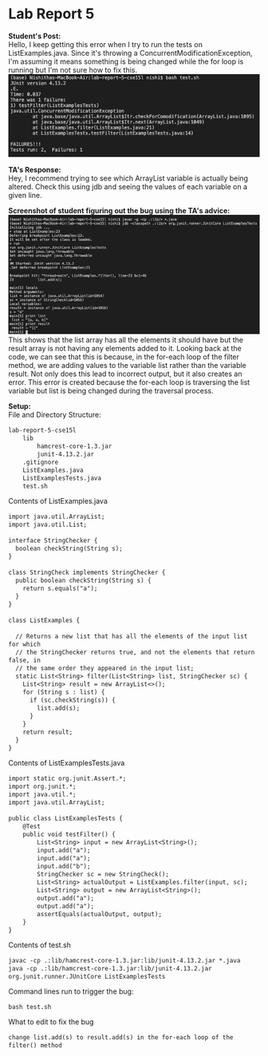 # Lab Report 5  

**Student's Post:**  
Hello, I keep getting this error when I try to run the tests on ListExamples.java. Since it's throwing a ConcurrentModificationException, I'm assuming it means something is being changed while the for loop is running but I'm not sure how to fix this.
![part 1](https://raw.githubusercontent.com/nselvakumar25/cse15l-lab-reports/main/lab5-p1.png)  

**TA's Response:**  
Hey, I recommend trying to see which ArrayList variable is actually being altered. Check this using jdb and seeing the values of each variable on a given line.

**Screenshot of student figuring out the bug using the TA's advice:**
![part 2](https://raw.githubusercontent.com/nselvakumar25/cse15l-lab-reports/main/lab5-p2.png)  
This shows that the list array has all the elements it should have but the result array is not having any elements added to it. Looking back at the code, we can see that this is because, in the for-each loop of the filter method, we are adding values to the variable list rather than the variable result. Not only does this lead to incorrect output, but it also creates an error. This error is created because the for-each loop is traversing the list variable but list is being changed during the traversal process.  

**Setup:**  
File and Directory Structure:  
~~~
lab-report-5-cse15l  
    lib  
        hamcrest-core-1.3.jar  
        junit-4.13.2.jar  
    .gitignore  
    ListExamples.java  
    ListExamplesTests.java  
    test.sh
~~~

Contents of ListExamples.java  
~~~
import java.util.ArrayList;
import java.util.List;

interface StringChecker {
  boolean checkString(String s);
}

class StringCheck implements StringChecker {
  public boolean checkString(String s) {
    return s.equals("a");
  }
}

class ListExamples {

  // Returns a new list that has all the elements of the input list for which
  // the StringChecker returns true, and not the elements that return false, in
  // the same order they appeared in the input list;
  static List<String> filter(List<String> list, StringChecker sc) {
    List<String> result = new ArrayList<>();
    for (String s : list) {
      if (sc.checkString(s)) {
        list.add(s);
      }
    }
    return result;
  }
}
~~~

Contents of ListExamplesTests.java
~~~
import static org.junit.Assert.*;
import org.junit.*;
import java.util.*;
import java.util.ArrayList;

public class ListExamplesTests {
	@Test
	public void testFilter() {
		List<String> input = new ArrayList<String>();
		input.add("a");
		input.add("a");
		input.add("b");
		StringChecker sc = new StringCheck();
		List<String> actualOutput = ListExamples.filter(input, sc);
		List<String> output = new ArrayList<String>();
		output.add("a");
		output.add("a");
		assertEquals(actualOutput, output);
	}
}
~~~

Contents of test.sh  
~~~
javac -cp .:lib/hamcrest-core-1.3.jar:lib/junit-4.13.2.jar *.java
java -cp .:lib/hamcrest-core-1.3.jar:lib/junit-4.13.2.jar org.junit.runner.JUnitCore ListExamplesTests
~~~

Command lines run to trigger the bug:
~~~
bash test.sh
~~~

What to edit to fix the bug
~~~
change list.add(s) to result.add(s) in the for-each loop of the filter() method
~~~
